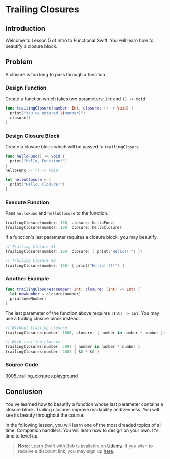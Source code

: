 # Trailing Closures

## Introduction
Welcome to Lesson 5 of Intro to Functional Swift. You will learn how to beautify a closure block.

## Problem
A closure is too long to pass through a function

### Design Function
Create a function which takes two parameters: `Int` and `() -> Void`

```swift
func trailingClosure(number: Int, closure: () -> Void) {
  print("You've entered \(number)")
  closure()
}
```


### Design Closure Block
Create a closure block which will be passed to `trailingClosure`

```swift
func helloFunc() -> Void {
  print("Hello, Function!")
}
helloFunc // () -> Void

let helloClosure = {
  print("Hello, Closure!")
}
```

### Execute Function
Pass `helloFunc` and `helloClosure` to the function.

```swift
trailingClosure(number: 100, closure: helloFunc)
trailingClosure(number: 100, closure: helloClosure)
```

If a function's last parameter requires a closure block, you may beautify.

```swift
// Trailing Closure #1
trailingClosure(number: 100, closure: { print("Hello!!!") })

// Trailing Closure #2
trailingClosure(number: 100) { print("Hello!!!!!") }
```

### Another Example
```swift
func trailingClosures(number: Int, closure: (Int) -> Int) {
  let newNumber = closure(number)
  print(newNumber)
}
```

The last parameter of the function above requires `(Int) -> Int`. You may use a trailing closure block instead.

```swift
// Without trailing closure
trailingClosures(number: 1000, closure: { number in number * number })

// With trailing clousre
trailingClosures(number: 500) { number in number * number }
trailingClosures(number: 400) { $0 * $0 }
```

### Source Code
[3005_trailing_closures.playground](https://www.dropbox.com/sh/ahn75farmnscvxy/AADFWLKiwFwJoyMjd2dTFbwCa?dl=0)


## Conclusion
You've learned how to beautify a function whose last parameter contains a closure block. Trailing closures improve readability and zenness. You will see its beauty throughout the course.

In the following lesson, you will learn one of the most dreaded topics of all time: Completion handlers. You will learn how to design on your own. It's time to level up.

> **Note:** Learn Swift with Bob is available on [Udemy](https://udemy.com/learn-swift-with-bob/). If you wish to receive a discount link, you may sign up [here](https://goo.gl/RR4K27).
